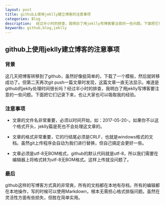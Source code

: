 ```yaml
---
layout: post
title: github上使用jeklly建立博客的注意事项
categories: Blog
description:  经过半小时的排查，我明白了用jeklly写博客要注意的一些问题。下面把它们记录下来，也让大家也可以吸取我的经验。
keywords: github,blog,jeklly
---
```


## github上使用jeklly建立博客的注意事项

### 背景

这几天把博客转移到了github，虽然好像挺简单的，下载了一个模板，然后就转移成功了。但第二天再次git push一篇文章时发现，这篇文章一直无法显示。难道是github的jeklly处理时间很长吗？经过半小时的排查，我明白了用jeklly写博客要注意的一些问题。下面把它们记录下来，也让大家也可以吸取我的经验。

### 注意事项

* 文章的文件名非常重要，必须以时间开始，如：2017-05-20-。如果你不以这个格式开头，jeklly篇是死也不会处理这文章的。

* 文章的格式非常重要，它的行结尾必须是CRLF，也就是windows格式的文档。虽然git上传程序会自动为我们进行替换，但自己搞定会更好一些。

* 文章必须是utf-8无BOM格式，github的默认代码就是utf-8，所以我们需要在编辑器上将格式转为utf-8无BOM格式。这样上传就没问题了。

### 最后
github这样的写博客方式真的非常爽，所有的文档都在本地有存档，所有的编辑都在本地操作，写的时候可以使用Markdown，根本无需担心格式排版问题。虽然在灵活性方面有些损失，但胜在简单实用。
